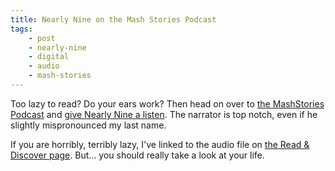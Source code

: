 ```yaml
---
title: Nearly Nine on the Mash Stories Podcast
tags:
    - post
    - nearly-nine
    - digital
    - audio
    - mash-stories
---
```

Too lazy to read? Do your ears work? Then head on over to <a href="https://soundcloud.com/mashstories" target="_blank" rel="noopener">the MashStories Podcast</a> and <a title="Nearly Nine - Miles Rausch by mashstories" href="https://soundcloud.com/mashstories/nearly-nine-miles-rausch" target="_blank" rel="noopener">give Nearly Nine a listen</a>. The narrator is top notch, even if he slightly mispronounced my last name.

<!--more-->

If you are horribly, terribly lazy, I've linked to the audio file on <a href="/read">the Read &amp; Discover page</a>. But&hellip; you should really take a look at your life.
